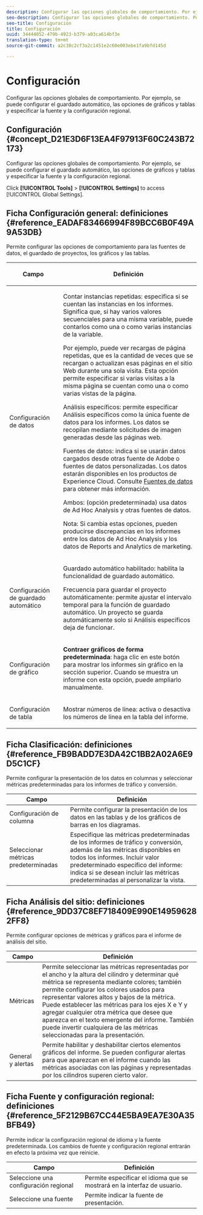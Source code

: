 ```yaml
---
description: Configurar las opciones globales de comportamiento. Por ejemplo, se puede configurar el guardado automático, las opciones de gráficos y tablas y especificar la fuente y la configuración regional.
seo-description: Configurar las opciones globales de comportamiento. Por ejemplo, se puede configurar el guardado automático, las opciones de gráficos y tablas y especificar la fuente y la configuración regional.
seo-title: Configuración
title: Configuración
uuid: 34444052-479b-4923-b379-a03ca614bf3e
translation-type: tm+mt
source-git-commit: a2c38c2cf3a2c1451e2c60e003ebe1fa9bfd145d

---
```



# Configuración

Configurar las opciones globales de comportamiento. Por ejemplo, se puede configurar el guardado automático, las opciones de gráficos y tablas y especificar la fuente y la configuración regional.

## Configuración {#concept_D21E3D6F13EA4F97913F60C243B72173}

Configurar las opciones globales de comportamiento. Por ejemplo, se puede configurar el guardado automático, las opciones de gráficos y tablas y especificar la fuente y la configuración regional.

Click **[!UICONTROL Tools]** &gt; **[!UICONTROL Settings]** to access [!UICONTROL Global Settings].

## Ficha Configuración general: definiciones {#reference_EADAF83466994F89BCC6B0F49A9A53DB}

Permite configurar las opciones de comportamiento para las fuentes de datos, el guardado de proyectos, los gráficos y las tablas.

<!-- 

r_dsc_general_settings.xml

 -->

<table id="table_C18A0F1C9E214EB585A29801BA2400F8"> 
 <thead> 
  <tr> 
   <th colname="col1" class="entry"> <p>Campo </p> </th> 
   <th colname="col2" class="entry"> <p>Definición </p> </th> 
  </tr> 
 </thead>
 <tbody> 
  <tr> 
   <td colname="col1"> <p> Configuración de datos </p> </td> 
   <td colname="col2"> <p> <span class="uicontrol"> Contar instancias repetidas</span>: especifica si se cuentan las instancias en los informes. Significa que, si hay varios valores secuenciales para una misma variable, puede contarlos como una o como varias instancias de la variable. </p> <p>Por ejemplo, puede ver recargas de página repetidas, que es la cantidad de veces que se recargan o actualizan esas páginas en el sitio Web durante una sola visita. Esta opción permite especificar si varias visitas a la misma página se cuentan como una o como varias vistas de la página. </p> <p> <span class="uicontrol"> <span class="keyword"> Análisis específicos</span></span>: permite especificar <span class="keyword">Análisis específicos</span> como la única fuente de datos para los informes. Los datos se recopilan mediante solicitudes de imagen generadas desde las páginas web. </p> <p> <span class="uicontrol"><span class="keyword">Fuentes de datos</span></span>: indica si se usarán datos cargados desde otras fuente de Adobe o fuentes de datos personalizadas. Los datos estarán disponibles en los productos de <span class="keyword">Experience Cloud</span>. Consulte <a href="https://marketing.adobe.com/resources/help/en_US/sc/datasources/index.html" scope="external" format="html">Fuentes de datos</a> para obtener más información. </p> <p> <span class="uicontrol"> Ambos</span>: (opción predeterminada) usa datos de <span class="keyword">Ad Hoc Analysis</span> y otras fuentes de datos. </p> <p>Nota: Si cambia estas opciones, pueden producirse discrepancias en los informes entre los datos de <span class="keyword">Ad Hoc Analysis</span> y los <span class="keyword">datos de Reports and Analytics de marketing.</span> </p> </td> 
  </tr> 
  <tr> 
   <td colname="col1"> <p> Configuración de guardado automático </p> </td> 
   <td colname="col2"> <p> <span class="uicontrol"> Guardado automático habilitado</span>: habilita la funcionalidad de guardado automático. </p> <p> <span class="uicontrol"> Frecuencia para guardar el proyecto automáticamente</span>: permite ajustar el intervalo temporal para la función de guardado automático. Un proyecto se guarda automáticamente solo si Análisis específicos deja de funcionar. </p> </td> 
  </tr> 
  <tr> 
   <td colname="col1"> <p> Configuración de gráfico </p> </td> 
   <td colname="col2"> <p><b>Contraer gráficos de forma predeterminada</b>: haga clic en este botón para mostrar los informes sin gráfico en la sección superior. Cuando se muestra un informe con esta opción, puede ampliarlo manualmente. </p> </td> 
  </tr> 
  <tr> 
   <td colname="col1"> <p> Configuración de tabla </p> </td> 
   <td colname="col2"> <p> <span class="uicontrol"> Mostrar números de línea</span>: activa o desactiva los números de línea en la tabla del informe. </p> </td> 
  </tr> 
 </tbody> 
</table>

## Ficha Clasificación: definiciones {#reference_FB9BADD7E3DA42C1BB2A02A6E9D5C1CF}

Permite configurar la presentación de los datos en columnas y seleccionar métricas predeterminadas para los informes de tráfico y conversión.

<!-- 

r_dsc_ranked_tab.xml

 -->

| Campo | Definición |
|--- |--- |
| Configuración de columna | Permite configurar la presentación de los datos en las tablas y de los gráficos de barras en los diagramas. |
| Seleccionar métricas predeterminadas | Especifique las métricas predeterminadas de los informes de tráfico y conversión, además de las métricas disponibles en todos los informes.    Incluir valor predeterminado específico del informe: indica si se desean incluir las métricas predeterminadas al personalizar la vista. |

## Ficha Análisis del sitio: definiciones {#reference_9DD37C8EF718409E990E149596282FF8}

Permite configurar opciones de métricas y gráficos para el informe de análisis del sitio.

<!-- 

r_dsc_site_analysis_tab.xml

 -->

| Campo | Definición |
|--- |--- |
| Métricas | Permite seleccionar las métricas representadas por el ancho y la altura del cilindro y determinar qué métrica se representa mediante colores; también permite configurar los colores usados para representar valores altos y bajos de la métrica. Puede establecer las métricas para los ejes X e Y y agregar cualquier otra métrica que desee que aparezca en el texto emergente del informe. También puede invertir cualquiera de las métricas seleccionadas para la presentación. |
| General y alertas | Permite habilitar y deshabilitar ciertos elementos gráficos del informe. Se pueden configurar alertas para que aparezcan en el informe cuando las métricas asociadas con las páginas y representadas por los cilindros superen cierto valor. |

## Ficha Fuente y configuración regional: definiciones {#reference_5F2129B67CC44E5BA9EA7E30A35BFB49}

Permite indicar la configuración regional de idioma y la fuente predeterminada. Los cambios de fuente y configuración regional entrarán en efecto la próxima vez que reinicie.

<!-- 

r_dsc_font_locale.xml

 -->

| Campo | Definición |
|--- |--- |
| Seleccione una configuración regional | Permite especificar el idioma que se mostrará en la interfaz de usuario. |
| Seleccione una fuente | Permite indicar la fuente de presentación. |